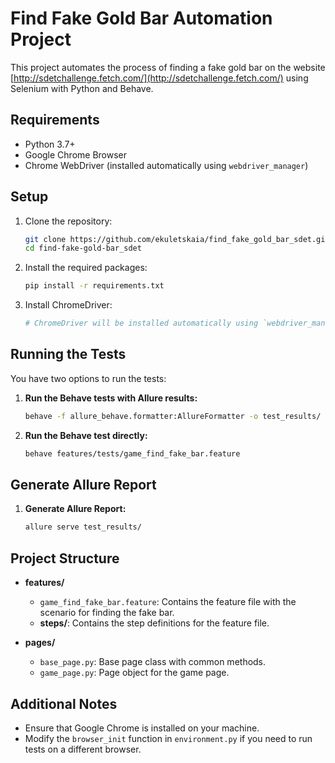 # Find Fake Gold Bar Automation Project

This project automates the process of finding a fake gold bar on the website [http://sdetchallenge.fetch.com/](http://sdetchallenge.fetch.com/) using Selenium with Python and Behave.

## Requirements

- Python 3.7+
- Google Chrome Browser
- Chrome WebDriver (installed automatically using `webdriver_manager`)

## Setup

1. Clone the repository:

    ```bash
    git clone https://github.com/ekuletskaia/find_fake_gold_bar_sdet.git
    cd find-fake-gold-bar_sdet
    ```

2. Install the required packages:

    ```bash
    pip install -r requirements.txt
    ```

3. Install ChromeDriver:

    ```bash
    # ChromeDriver will be installed automatically using `webdriver_manager`.
    ```

## Running the Tests

You have two options to run the tests:

1. **Run the Behave tests with Allure results:**

    ```bash
    behave -f allure_behave.formatter:AllureFormatter -o test_results/ features/tests/game_find_fake_bar.feature
    ```

2. **Run the Behave test directly:**

    ```bash
    behave features/tests/game_find_fake_bar.feature
    ```

## Generate Allure Report

1. **Generate Allure Report:**

    ```bash
    allure serve test_results/
    ```

## Project Structure

- **features/**
  - `game_find_fake_bar.feature`: Contains the feature file with the scenario for finding the fake bar.
  - **steps/**: Contains the step definitions for the feature file.

- **pages/**
  - `base_page.py`: Base page class with common methods.
  - `game_page.py`: Page object for the game page.


## Additional Notes

- Ensure that Google Chrome is installed on your machine.
- Modify the `browser_init` function in `environment.py` if you need to run tests on a different browser.
